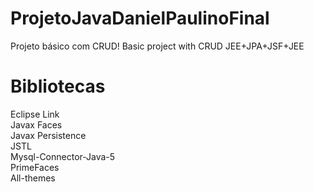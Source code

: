# ProjetoJavaDanielPaulinoFinal
Projeto básico com CRUD! Basic project with CRUD
          JEE+JPA+JSF+JEE
# Bibliotecas
  Eclipse Link
  <br>Javax Faces
  <br>Javax Persistence
  <br>JSTL
  <br>Mysql-Connector-Java-5
  <br>PrimeFaces
  <br>All-themes
